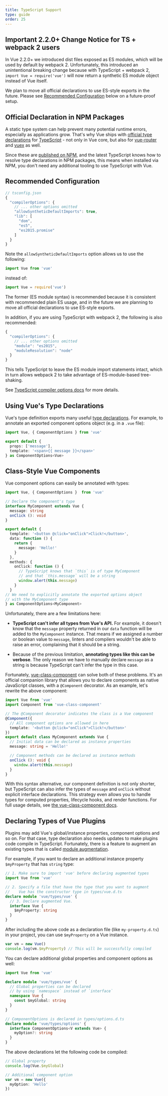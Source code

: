 ```yaml
---
title: TypeScript Support
type: guide
order: 25
---
```


## Important 2.2.0+ Change Notice for TS + webpack 2 users

In Vue 2.2.0+ we introduced dist files exposed as ES modules, which will be used by default by webpack 2. Unfortunately, this introduced an unintentional breaking change because with TypeScript + webpack 2, `import Vue = require('vue')` will now return a synthetic ES module object instead of Vue itself.

We plan to move all official declarations to use ES-style exports in the future. Please see [Recommended Configuration](#Recommended-Configuration) below on a future-proof setup.

## Official Declaration in NPM Packages

A static type system can help prevent many potential runtime errors, especially as applications grow. That's why Vue ships with [official type declarations](https://github.com/vuejs/vue/tree/dev/types) for [TypeScript](https://www.typescriptlang.org/) - not only in Vue core, but also for [vue-router](https://github.com/vuejs/vue-router/tree/dev/types) and [vuex](https://github.com/vuejs/vuex/tree/dev/types) as well.

Since these are [published on NPM](https://unpkg.com/vue/types/), and the latest TypeScript knows how to resolve type declarations in NPM packages, this means when installed via NPM, you don't need any additional tooling to use TypeScript with Vue.

## Recommended Configuration

``` js
// tsconfig.json
{
  "compilerOptions": {
    // ... other options omitted
    "allowSyntheticDefaultImports": true,
    "lib": [
      "dom",
      "es5",
      "es2015.promise"
    ]
  }
}
```

Note the `allowSyntheticDefaultImports` option allows us to use the following:

``` js
import Vue from 'vue'
```

instead of:

``` js
import Vue = require('vue')
```

The former (ES module syntax) is recommended because it is consistent with recommended plain ES usage, and in the future we are planning to move all official declarations to use ES-style exports.

In addition, if you are using TypeScript with webpack 2, the following is also recommended:

``` js
{
  "compilerOptions": {
    // ... other options omitted
    "module": "es2015",
    "moduleResolution": "node"
  }
}
```

This tells TypeScript to leave the ES module import statements intact, which in turn allows webpack 2 to take advantage of ES-module-based tree-shaking.

See [TypeScript compiler options docs](https://www.typescriptlang.org/docs/handbook/compiler-options.html) for more details.

## Using Vue's Type Declarations

Vue's type definition exports many useful [type declarations](https://github.com/vuejs/vue/blob/dev/types/index.d.ts). For example, to annotate an exported component options object (e.g. in a `.vue` file):

``` ts
import Vue, { ComponentOptions } from 'vue'

export default {
  props: ['message'],
  template: '<span>{{ message }}</span>'
} as ComponentOptions<Vue>
```

## Class-Style Vue Components

Vue component options can easily be annotated with types:

``` ts
import Vue, { ComponentOptions }  from 'vue'

// Declare the component's type
interface MyComponent extends Vue {
  message: string
  onClick (): void
}

export default {
  template: '<button @click="onClick">Click!</button>',
  data: function () {
    return {
      message: 'Hello!'
    }
  },
  methods: {
    onClick: function () {
      // TypeScript knows that `this` is of type MyComponent
      // and that `this.message` will be a string
      window.alert(this.message)
    }
  }
// We need to explicitly annotate the exported options object
// with the MyComponent type
} as ComponentOptions<MyComponent>
```

Unfortunately, there are a few limitations here:

- __TypeScript can't infer all types from Vue's API.__ For example, it doesn't know that the `message` property returned in our `data` function will be added to the `MyComponent` instance. That means if we assigned a number or boolean value to `message`, linters and compilers wouldn't be able to raise an error, complaining that it should be a string.

- Because of the previous limitation, __annotating types like this can be verbose__. The only reason we have to manually declare `message` as a string is because TypeScript can't infer the type in this case.

Fortunately, [vue-class-component](https://github.com/vuejs/vue-class-component) can solve both of these problems. It's an official companion library that allows you to declare components as native JavaScript classes, with a `@Component` decorator. As an example, let's rewrite the above component:

``` ts
import Vue from 'vue'
import Component from 'vue-class-component'

// The @Component decorator indicates the class is a Vue component
@Component({
  // All component options are allowed in here
  template: '<button @click="onClick">Click!</button>'
})
export default class MyComponent extends Vue {
  // Initial data can be declared as instance properties
  message: string = 'Hello!'

  // Component methods can be declared as instance methods
  onClick (): void {
    window.alert(this.message)
  }
}
```

With this syntax alternative, our component definition is not only shorter, but TypeScript can also infer the types of `message` and `onClick` without explicit interface declarations. This strategy even allows you to handle types for computed properties, lifecycle hooks, and render functions. For full usage details, see [the vue-class-component docs](https://github.com/vuejs/vue-class-component#vue-class-component).

## Declaring Types of Vue Plugins

Plugins may add Vue's global/instance properties, component options and so on. For that case, type declaration also needs updates to make plugins code compile in TypeScript. Fortunately, there is a feature to augment an existing types that is called [module augmentation](https://www.typescriptlang.org/docs/handbook/declaration-merging.html#module-augmentation).

For example, if you want to declare an additional instance property `$myProperty` that has `string` type:

```ts
// 1. Make sure to import 'vue' before declaring augmented types
import Vue from 'vue'

// 2. Specify a file that have the type that you want to augment
//    Vue has the constructor type in types/vue.d.ts
declare module 'vue/types/vue' {
  // 3. Declare augmented Vue.
  interface Vue {
    $myProperty: string
  }
}
```

After including the above code as a declaration file (like `my-property.d.ts`) in your project, you can use `$myProperty` on a Vue instance.

```ts
var vm = new Vue()
console.log(vm.$myProperty) // This will be successfully compiled
```

You can declare additional global properties and component options as well:

```ts
import Vue from 'vue'

declare module 'vue/types/vue' {
  // Global properties can be declared
  // by using `namespace` instead of `interface`
  namespace Vue {
    const $myGlobal: string
  }
}

// ComponentOptions is declared in types/options.d.ts
declare module 'vue/types/options' {
  interface ComponentOptions<V extends Vue> {
    myOption?: string
  }
}
```

The above declarations let the following code be compiled:

```ts
// Global property
console.log(Vue.$myGlobal)

// Additional component option
var vm = new Vue({
  myOption: 'Hello'
})
```
